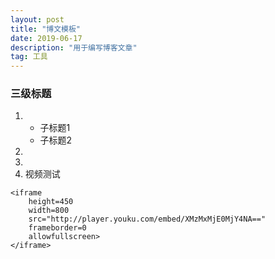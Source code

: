 ```yaml
---
layout: post
title: "博文模板"
date: 2019-06-17
description: "用于编写博客文章"
tag: 工具
---
```


### 三级标题

1.  
   *   子标题1
     * 子标题2
2.  
3.  
4.  视频测试

~~~
<iframe 
    height=450 
    width=800 
    src="http://player.youku.com/embed/XMzMxMjE0MjY4NA==" 
    frameborder=0 
    allowfullscreen>
</iframe>
~~~

